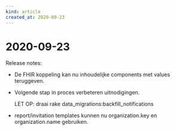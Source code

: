 ```yaml
---
kind: article
created_at: 2020-09-23
---
```


# 2020-09-23

Release notes:

* De FHIR koppeling kan nu inhoudelijke components met values teruggeven.
* Volgende stap in proces verbeteren uitnodigingen.
  
  LET OP: draai rake data_migrations:backfill_notifications
* report/invitation templates kunnen nu organization.key en organization.name gebruiken.
